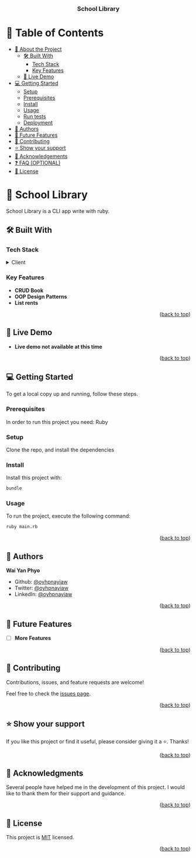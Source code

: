 <a name="readme-top"></a>

<div align="center">
<h3><b>School Library</b></h3>
</div>

# 📗 Table of Contents

- [📖 About the Project](#about-project)
  - [🛠 Built With](#built-with)
    - [Tech Stack](#tech-stack)
    - [Key Features](#key-features)
  - [🚀 Live Demo](#live-demo)
- [💻 Getting Started](#getting-started)
  - [Setup](#setup)
  - [Prerequisites](#prerequisites)
  - [Install](#install)
  - [Usage](#usage)
  - [Run tests](#run-tests)
  - [Deployment](#triangular_flag_on_post-deployment)
- [👥 Authors](#authors)
- [🔭 Future Features](#future-features)
- [🤝 Contributing](#contributing)
- [⭐️ Show your support](#support)
- [🙏 Acknowledgements](#acknowledgements)
- [❓ FAQ (OPTIONAL)](#faq)
- [📝 License](#license)

# 📖 School Library <a name="about-project"></a>

School Library is a CLI app write with ruby.

## 🛠 Built With <a name="built-with"></a>

### Tech Stack <a name="tech-stack"></a>

<details>
<summary>Client</summary>
<ul><li>Ruby</li></ul>
</details>

### Key Features <a name="key-features"></a>


- **CRUD Book**
- **OOP Design Patterns**
- **List rents**


<p align="right">(<a href="#readme-top">back to top</a>)</p>

## 🚀 Live Demo <a name="live-demo"></a>


- **Live demo not available at this time**

<p align="right">(<a href="#readme-top">back to top</a>)</p>


## 💻 Getting Started <a name="getting-started"></a>

To get a local copy up and running, follow these steps.

### Prerequisites

In order to run this project you need: Ruby


### Setup
Clone the repo, and install the dependencies



### Install

Install this project with:
```sh
bundle
```




### Usage

To run the project, execute the following command:
```sh
ruby main.rb
```

<p align="right">(<a href="#readme-top">back to top</a>)</p>

## 👥 Authors <a name="authors"></a>

**Wai Yan Phyo**

 - Github: [@oyhpnayiaw](https://github.com/oyhpnayiaw) 
 - Twitter: [@oyhpnayiaw](https://twitter.com/oyhpnayiaw) 
 - LinkedIn: [@oyhpnayiaw](https://linkedin.com/in/oyhpnayiaw) 

<p align="right">(<a href="#readme-top">back to top</a>)</p>

## 🔭 Future Features <a name="future-features"></a>


- [ ] **More Features**


<p align="right">(<a href="#readme-top">back to top</a>)</p>

## 🤝 Contributing <a name="contributing"></a>

Contributions, issues, and feature requests are welcome!

Feel free to check the [issues page](../../issues/).

<p align="right">(<a href="#readme-top">back to top</a>)</p>

## ⭐️ Show your support <a name="support"></a>

If you like this project or find it useful, please consider giving it a ⭐️. Thanks!

<p align="right">(<a href="#readme-top">back to top</a>)</p>

## 🙏 Acknowledgments <a name="acknowledgements"></a>

Several people have helped me in the development of this project. I would like to thank them for their support and guidance.

<p align="right">(<a href="#readme-top">back to top</a>)</p>

## 📝 License <a name="license"></a>

This project is [MIT](./LICENSE) licensed.

<p align="right">(<a href="#readme-top">back to top</a>)</p>
